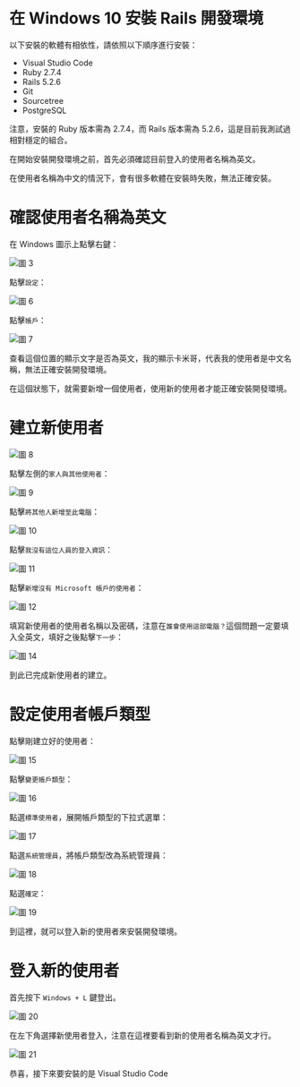 # 在 Windows 10 安裝 Rails 開發環境

以下安裝的軟體有相依性，請依照以下順序進行安裝：

- Visual Studio Code
- Ruby 2.7.4
- Rails 5.2.6
- Git
- Sourcetree
- PostgreSQL

注意，安裝的 Ruby 版本需為 2.7.4，而 Rails 版本需為 5.2.6，這是目前我測試過相對穩定的組合。

在開始安裝開發環境之前，首先必須確認目前登入的使用者名稱為英文。

在使用者名稱為中文的情況下，會有很多軟體在安裝時失敗，無法正確安裝。

# 確認使用者名稱為英文

在 Windows 圖示上點擊右鍵：

![圖 3](../images/windows_dev/windows_user/ecf2037fe56e243b9d6358d433945c0a3f0e6a3298cd039c783d06378d9fd920.png)  

點擊`設定`：

![圖 6](../images/windows_dev/windows_user/0f8e8b03cf98bb93935a8221e6c36bd3fc8495533573c2685cfb6863408295b1.png)  

點擊`帳戶`：

![圖 7](../images/windows_dev/windows_user/8c3679843b4d9a69582d7c53f65c45d495068179764f4826491ec122b6e4a909.png)  

查看這個位置的顯示文字是否為英文，我的顯示卡米哥，代表我的使用者是中文名稱，無法正確安裝開發環境。

在這個狀態下，就需要新增一個使用者，使用新的使用者才能正確安裝開發環境。

# 建立新使用者

![圖 8](../images/windows_dev/windows_user/5e87ce795c556a0a9c79cc4ba8b746aee5cd7f8a04b392bf4e5cd99e80db4eca.png)  

點擊左側的`家人與其他使用者`：

![圖 9](../images/windows_dev/windows_user/bef74fdba1458545309670ef5a89aa1b2f99c270915324c0e5e76c5cbe7fd816.png)  

點擊`將其他人新增至此電腦`：

![圖 10](../images/windows_dev/windows_user/b242d386d44bcc22c973c47c261a9dc9471a957ab6f2bfc08e0d98dc74260881.png)  

點擊`我沒有這位人員的登入資訊`：

![圖 11](../images/windows_dev/windows_user/0f3d2bdba3cc05777407fe0c151f8e2c9da097fca282d699e79b5f62b456c505.png)  

點擊`新增沒有 Microsoft 帳戶的使用者`：

![圖 12](../images/windows_dev/windows_user/47eee4739d409acfe89f40de0ac0d48382c36f3b9aa60f9cb4abbf48a945d7e7.png)  

填寫新使用者的使用者名稱以及密碼，注意在`誰會使用這部電腦？`這個問題一定要填入全英文，填好之後點擊`下一步`：

![圖 14](../images/windows_dev/windows_user/c75a2fcce5893f7eba163ad7ae5a9b3646a947d6d603178e9268ced98483eead.png)  

到此已完成新使用者的建立。

# 設定使用者帳戶類型

點擊剛建立好的使用者：

![圖 15](../images/windows_dev/windows_user/db61ad1f8c32d622f30fea375a9cb4b563c8ab6b37f5b3006a58e3287afcbde6.png)  

點擊`變更帳戶類型`：

![圖 16](../images/windows_dev/windows_user/7dd7e2fcf4371493325c25c6bc33e075edb0bbac752a6f763f90e43bc1d23806.png)  

點選`標準使用者`，展開帳戶類型的下拉式選單：

![圖 17](../images/windows_dev/windows_user/c7356adf3aa5077fef5ab19bbdeab409ee9e12f49c324c83c27c53ddeda063ca.png)  

點選`系統管理員`，將帳戶類型改為系統管理員：

![圖 18](../images/windows_dev/windows_user/0d922c70f6db2334ca0d4cc88b5e6ef0e67c986becb0de918c1b91dbf1e5fdb2.png)  

點選`確定`：

![圖 19](../images/windows_dev/windows_user/d84b8cf65e26a61ae475f81e66fd42a719f4c79d9d633bb88c390a1352d23088.png)  

到這裡，就可以登入新的使用者來安裝開發環境。

# 登入新的使用者

首先按下 `Windows + L` 鍵登出。

![圖 20](../images/windows_dev/windows_user/18daa34ee6865c48ed1514640408dc3fb7e964c1800883e92687bd07890d9fad.png)  

在左下角選擇新使用者登入，注意在這裡要看到新的使用者名稱為英文才行。

![圖 21](../images/windows_dev/windows_user/7d535f073ea84df657bfc2a4a0218d6cea7123d7d6eafd52894ab1b9d56d3851.png)  

恭喜，接下來要安裝的是 Visual Studio Code